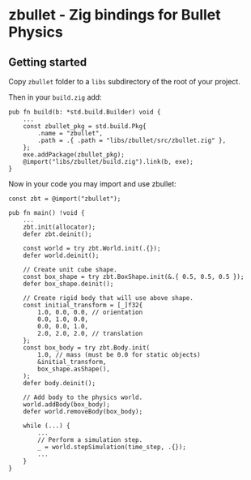 # zbullet - Zig bindings for Bullet Physics

## Getting started

Copy `zbullet` folder to a `libs` subdirectory of the root of your project.

Then in your `build.zig` add:

```zig
pub fn build(b: *std.build.Builder) void {
    ...
    const zbullet_pkg = std.build.Pkg{
        .name = "zbullet",
        .path = .{ .path = "libs/zbullet/src/zbullet.zig" },
    };
    exe.addPackage(zbullet_pkg);
    @import("libs/zbullet/build.zig").link(b, exe);
}
```

Now in your code you may import and use zbullet:

```zig
const zbt = @import("zbullet");

pub fn main() !void {
    ...
    zbt.init(allocator);
    defer zbt.deinit();

    const world = try zbt.World.init(.{});
    defer world.deinit();

    // Create unit cube shape.
    const box_shape = try zbt.BoxShape.init(&.{ 0.5, 0.5, 0.5 });
    defer box_shape.deinit();

    // Create rigid body that will use above shape.
    const initial_transform = [_]f32{
        1.0, 0.0, 0.0, // orientation
        0.0, 1.0, 0.0,
        0.0, 0.0, 1.0,
        2.0, 2.0, 2.0, // translation
    };
    const box_body = try zbt.Body.init(
        1.0, // mass (must be 0.0 for static objects)
        &initial_transform,
        box_shape.asShape(),
    );
    defer body.deinit();

    // Add body to the physics world.
    world.addBody(box_body);
    defer world.removeBody(box_body);

    while (...) {
        ...
        // Perform a simulation step.
        _ = world.stepSimulation(time_step, .{});
        ...
    }
}
```

